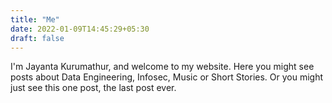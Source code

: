 ```yaml
---
title: "Me"
date: 2022-01-09T14:45:29+05:30
draft: false
---
```


I'm Jayanta Kurumathur, and welcome to my website. Here you might see posts about Data Engineering, Infosec, Music or Short Stories. Or you might just see this one post, the last post ever. 